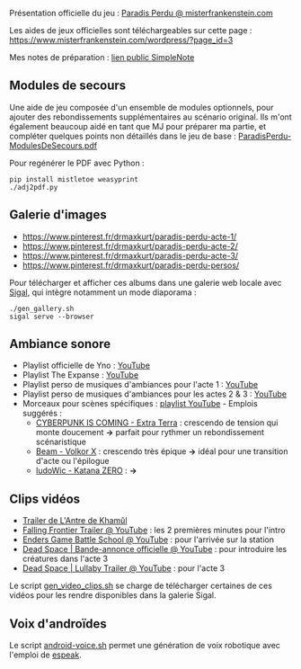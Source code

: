 Présentation officielle du jeu : [Paradis Perdu @ misterfrankenstein.com](https://www.misterfrankenstein.com/wordpress/?p=5388)

Les aides de jeux officielles sont téléchargeables sur cette page : <https://www.misterfrankenstein.com/wordpress/?page_id=3>

Mes notes de préparation : [lien public SimpleNote](http://simp.ly/p/gWh9MJ)

## Modules de secours
Une aide de jeu composée d'un ensemble de modules optionnels, pour ajouter des rebondissements supplémentaires au scénario original. Ils m'ont également beaucoup aidé en tant que MJ pour préparer ma partie, et compléter quelques points non détaillés dans le jeu de base :
[ParadisPerdu-ModulesDeSecours.pdf](https://lucas-c.github.io/jdr/ParadisPerdu/ParadisPerdu-ModulesDeSecours.pdf)

Pour regénérer le PDF avec Python :
```
pip install mistletoe weasyprint
./adj2pdf.py
```

## Galerie d'images
* https://www.pinterest.fr/drmaxkurt/paradis-perdu-acte-1/
* https://www.pinterest.fr/drmaxkurt/paradis-perdu-acte-2/
* https://www.pinterest.fr/drmaxkurt/paradis-perdu-acte-3/
* https://www.pinterest.fr/drmaxkurt/paradis-perdu-persos/

Pour télécharger et afficher ces albums dans une galerie web locale avec [Sigal](http://sigal.saimon.org/en/latest/), qui intègre notamment un mode diaporama :
```
./gen_gallery.sh
sigal serve --browser
```

## Ambiance sonore
- Playlist officielle de Yno : [YouTube](https://youtube.com/playlist?list=PL5rCR6hQfFR7g_6M8tLFtZCsRoyf1tJ45)
- Playlist The Expanse : [YouTube](https://www.youtube.com/playlist?list=PLLcod52t0kpfVsHz0laVYGX0owh05NR5W)
- Playlist perso de musiques d'ambiances pour l'acte 1 : [YouTube](https://youtube.com/playlist?list=PLLgE-ga3W_kZtrfXpoCl29f0AaEm1lJ1W)
- Playlist perso de musiques d'ambiances pour les actes 2 & 3 : [YouTube](https://www.youtube.com/playlist?list=PLLgE-ga3W_kZxl-ncvX6RB6knVt3jO3CL)
- Morceaux pour scènes spécifiques : [playlist YouTube](https://www.youtube.com/playlist?list=PLLgE-ga3W_kb8BypATCINn9FFoo_IUAj0) - Emplois suggérés :
    * [CYBERPUNK IS COMING - Extra Terra](https://www.youtube.com/watch?v=6Pia2X856wo) : crescendo de tension qui monte doucement **→** parfait pour rythmer un rebondissement scénaristique
    * [Beam - Volkor X](https://www.youtube.com/watch?v=kT7kZ7HPJYM) : crescendo très épique **→** idéal pour une transition d'acte ou l'épilogue
    * [ludoWic - Katana ZERO](https://www.youtube.com/watch?v=_pMyRRFUMBE) : **→** 

## Clips vidéos
* [Trailer de L'Antre de Khamûl](https://www.youtube.com/watch?v=Za2wS_ldKTw)
* [Falling Frontier Trailer @ YouTube](https://www.youtube.com/watch?v=I4zto6KRnWQ) : les 2 premières minutes pour l'intro
* [Enders Game Battle School @ YouTube](https://www.youtube.com/watch?v=t-dxN6VU-Io) : pour l'arrivée sur la station
* [Dead Space | Bande-annonce officielle @ YouTube](https://www.youtube.com/watch?v=l5WeBNfX-og) : pour introduire les créatures dans l'acte 3
* [Dead Space | Lullaby Trailer @ YouTube](https://www.youtube.com/watch?v=2f7sJyIDU-Q) : pour l'acte 3

Le script [gen_video_clips.sh](./gen_video_clips.sh) se charge de télécharger certaines de ces vidéos pour les rendre disponibles dans la galerie Sigal.

## Voix d'androïdes
Le script [android-voice.sh](./android-voice.sh) permet une génération de voix robotique avec l'emploi de [espeak](https://doc.ubuntu-fr.org/espeak).
